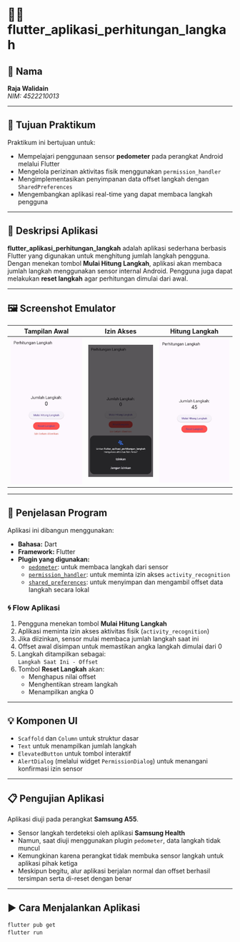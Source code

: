 # 🏃‍♂️ flutter_aplikasi_perhitungan_langkah

## 👤 Nama  
**Raja Walidain**  
_NIM: 4522210013_

---

## 🎯 Tujuan Praktikum

Praktikum ini bertujuan untuk:

- Mempelajari penggunaan sensor **pedometer** pada perangkat Android melalui Flutter
- Mengelola perizinan aktivitas fisik menggunakan `permission_handler`
- Mengimplementasikan penyimpanan data offset langkah dengan `SharedPreferences`
- Mengembangkan aplikasi real-time yang dapat membaca langkah pengguna

---

## 📱 Deskripsi Aplikasi

**flutter_aplikasi_perhitungan_langkah** adalah aplikasi sederhana berbasis Flutter yang digunakan untuk menghitung jumlah langkah pengguna. Dengan menekan tombol **Mulai Hitung Langkah**, aplikasi akan membaca jumlah langkah menggunakan sensor internal Android. Pengguna juga dapat melakukan **reset langkah** agar perhitungan dimulai dari awal.

---

## 🖼️ Screenshot Emulator

| Tampilan Awal | Izin Akses | Hitung Langkah |
|---------------|------------|----------------|
| ![First](assets/images/display_first.jpg) | ![Permission](assets/images/display_permission.jpg) | ![Step](assets/images/display_step.jpg) |

---

## 🧠 Penjelasan Program

Aplikasi ini dibangun menggunakan:

- **Bahasa:** Dart
- **Framework:** Flutter
- **Plugin yang digunakan:**
  - [`pedometer`](https://pub.dev/packages/pedometer): untuk membaca langkah dari sensor
  - [`permission_handler`](https://pub.dev/packages/permission_handler): untuk meminta izin akses `activity_recognition`
  - [`shared_preferences`](https://pub.dev/packages/shared_preferences): untuk menyimpan dan mengambil offset data langkah secara lokal

### 🌀 Flow Aplikasi

1. Pengguna menekan tombol **Mulai Hitung Langkah**
2. Aplikasi meminta izin akses aktivitas fisik (`activity_recognition`)
3. Jika diizinkan, sensor mulai membaca jumlah langkah saat ini
4. Offset awal disimpan untuk memastikan angka langkah dimulai dari 0
5. Langkah ditampilkan sebagai:  
   `Langkah Saat Ini - Offset`
6. Tombol **Reset Langkah** akan:
   - Menghapus nilai offset
   - Menghentikan stream langkah
   - Menampilkan angka 0

---

## 💡 Komponen UI

- `Scaffold` dan `Column` untuk struktur dasar
- `Text` untuk menampilkan jumlah langkah
- `ElevatedButton` untuk tombol interaktif
- `AlertDialog` (melalui widget `PermissionDialog`) untuk menangani konfirmasi izin sensor

---

## 📋 Pengujian Aplikasi

Aplikasi diuji pada perangkat **Samsung A55**.  
- Sensor langkah terdeteksi oleh aplikasi **Samsung Health**
- Namun, saat diuji menggunakan plugin `pedometer`, data langkah tidak muncul
- Kemungkinan karena perangkat tidak membuka sensor langkah untuk aplikasi pihak ketiga
- Meskipun begitu, alur aplikasi berjalan normal dan offset berhasil tersimpan serta di-reset dengan benar

---

## ▶️ Cara Menjalankan Aplikasi

```bash
flutter pub get
flutter run
